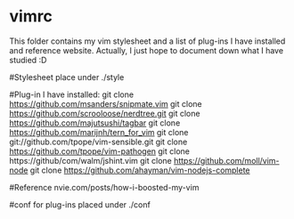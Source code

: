vimrc
=====
This folder contains my vim stylesheet and a list of plug-ins I have installed 
and reference website. Actually, I just hope to document down what I have studied :D


#Stylesheet 
place under ./style

#Plug-in I have installed: 
git clone https://github.com/msanders/snipmate.vim
git clone https://github.com/scrooloose/nerdtree.git
git clone https://github.com/majutsushi/tagbar
git clone https://github.com/marijnh/tern_for_vim
git clone git://github.com/tpope/vim-sensible.git
git clone https://github.com/tpope/vim-pathogen
git clone https://github/com/walm/jshint.vim
git clone https://github.com/moll/vim-node
git clone https://github.com/ahayman/vim-nodejs-complete

#Reference
nvie.com/posts/how-i-boosted-my-vim

#conf for plug-ins placed under ./conf

